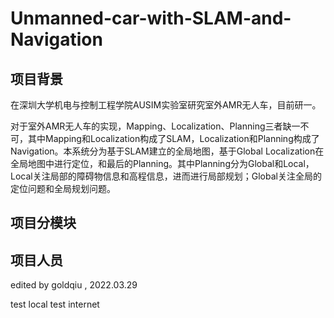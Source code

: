 # Unmanned-car-with-SLAM-and-Navigation
## 项目背景

在深圳大学机电与控制工程学院AUSIM实验室研究室外AMR无人车，目前研一。

对于室外AMR无人车的实现，Mapping、Localization、Planning三者缺一不可，其中Mapping和Localization构成了SLAM，Localization和Planning构成了Navigation。本系统分为基于SLAM建立的全局地图，基于Global Localization在全局地图中进行定位，和最后的Planning。其中Planning分为Global和Local，Local关注局部的障碍物信息和高程信息，进而进行局部规划；Global关注全局的定位问题和全局规划问题。

## 项目分模块



## 项目人员



edited by goldqiu , 2022.03.29



test local
test internet
